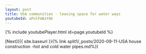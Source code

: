 ```yaml
---
layout: post
title: USA communities - leaving space for water ways
youtubeId: aPulFmBzY8k
---
```


{% include youtubePlayer.html id=page.youtubeId %}

[Next]({{ site.baseurl }}{% link split1/_posts/2020-09-11-USA house construction -hot and cold water pipes.md%})

